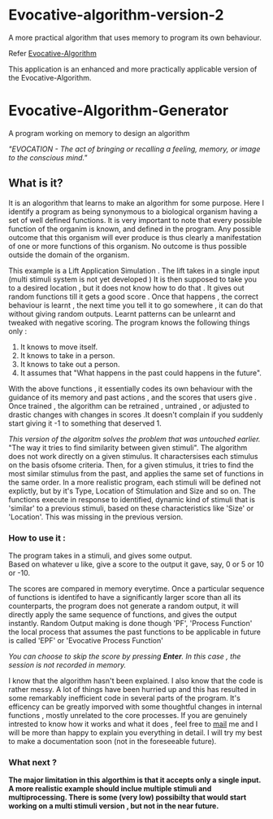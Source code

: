# Evocative-algorithm-version-2
A more practical algorithm that uses memory to program its own behaviour.<br>

Refer [Evocative-Algorithm](https://github.com/Kannampuzha/Evocative-Algorithm)

This application is an enhanced and more practically applicable version of the Evocative-Algorithm.

# Evocative-Algorithm-Generator
A program working on memory to design an algorithm

*"EVOCATION - The act of bringing or recalling a feeling, memory, or image to the conscious mind."*

## What is it?
It is an alogorithm that learns to make an algorithm for some purpose. Here I identify a program as being 
synonymous to a biological organism having a set of well defined functions. It is very important to note that
every possible function of the organim is known, and defined in the program.
Any possible outcome that this organism will ever produce is thus clearly a manifestation of one or more functions
of this organism. No outcome is thus possible outside the domain of the organism.<br>

This example is a Lift Application Simulation . The lift takes in a single input (multi stimuli system is not yet developed )
It is then supposed to take you to a desired location , but it does not know how to do that .
It gives out random functions till it gets a good score . Once that happens , the correct behaviour is learnt , the next time you tell it to go somewhere , it can do that without giving random outputs. Learnt patterns can be unlearnt and tweaked with negative scoring.
The program knows the following things only :<br>
1. It knows to move itself.
2. It knows to take in a person.
3. It knows to take out a person.
4. It assumes that "What happens in the past could happens in the future".<br>

With the above functions , it essentially codes its own behaviour with the guidance of its memory and past actions , and the scores that users give . 
Once trained , the algorithm can be retrained , untrained , or adjusted to drastic changes with changes in scores .It doesn't complain if you suddenly start giving it -1 to something that deserved 1.

_This version of the algoritm solves the problem that was untouched earlier._ "The way it tries to find similarity between given stimuli". The algorithm does not work directly on a given stimulus. It charactersises each stimulus on the basis ofsome criteria. Then, for a given stimulus, it tries to find the most similar stimulus from the past, and applies the same set of functions in the same order. In a more realistic program, each stimuli will be defined not explictly, but by it's Type, Location of Stimulation and Size and so on. The functions execute in response to  identified, dynamic kind of stimuli that is 'similar' to a previous stimuli, based on these characteristics like 'Size' or 'Location'. This was missing in the previous version.

### How to use it :
The program takes in a stimuli, and gives some output.<br>
Based on whatever u like, give a score to the output it gave, say, 0 or 5 or 10 or -10.<br>

The scores are compared in memory everytime. Once a particular sequence of  functions is identifed to have a significantly larger score than all its counterparts, the program does not generate a random output, it will directly apply the same sequence of functions, and gives the output instantly.
Random Output making is done though 'PF', 'Process Function'
the local process that assumes the past functions to be applicable in future is called 'EPF' or 'Evocative Process Function'

_You can choose to skip the score by pressing **Enter**. In this case , the session is not recorded in memory._


I know that the algorithm hasn't been explained. I also know that the code is rather messy. A lot of things have been hurried up and this has resulted in some remarkably inefficient code in several parts of the program. It's efficency can be greatly imporved with some thoughtful changes in internal functions , mostly unrelated to the core processes. If you are genuinely intrested to know how it works and what it does , feel free to [mail](mailto:tejaskannampuzha@gmail.com) me and I will be more than happy to explain you everything in detail. I will try my best to make a documentation soon (not in the foreseeable future).

### What next ?
**The major limitation in this algorthim is that it accepts only a single input. A more realistic example should inclue multiple stimuli and multiprocessing. There is some (very low) possibilty that would start working on a multi stimuli version , but not in the near future.**




